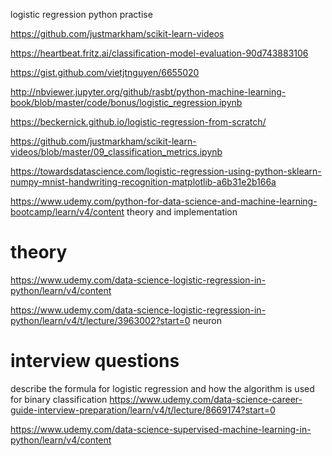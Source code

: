 logistic regression python practise 

https://github.com/justmarkham/scikit-learn-videos

https://heartbeat.fritz.ai/classification-model-evaluation-90d743883106 

https://gist.github.com/vietjtnguyen/6655020 

http://nbviewer.jupyter.org/github/rasbt/python-machine-learning-book/blob/master/code/bonus/logistic_regression.ipynb 

https://beckernick.github.io/logistic-regression-from-scratch/ 

https://github.com/justmarkham/scikit-learn-videos/blob/master/09_classification_metrics.ipynb

https://towardsdatascience.com/logistic-regression-using-python-sklearn-numpy-mnist-handwriting-recognition-matplotlib-a6b31e2b166a

https://www.udemy.com/python-for-data-science-and-machine-learning-bootcamp/learn/v4/content  theory and implementation

# theory

https://www.udemy.com/data-science-logistic-regression-in-python/learn/v4/content

https://www.udemy.com/data-science-logistic-regression-in-python/learn/v4/t/lecture/3963002?start=0 neuron 


# interview questions
describe the formula for logistic regression and how the algorithm is used for binary classification
https://www.udemy.com/data-science-career-guide-interview-preparation/learn/v4/t/lecture/8669174?start=0

https://www.udemy.com/data-science-supervised-machine-learning-in-python/learn/v4/content



